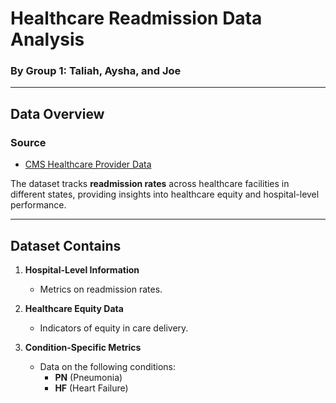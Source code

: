 # Healthcare Readmission Data Analysis  

### By Group 1: Taliah, Aysha, and Joe  

---

## **Data Overview**  

### **Source**  
- [CMS Healthcare Provider Data](https://data.cms.gov/provider-data/dataset/9n3s-kdb3#data-table)  

The dataset tracks **readmission rates** across healthcare facilities in different states, providing insights into healthcare equity and hospital-level performance.  

---

## **Dataset Contains**  
1. **Hospital-Level Information**  
   - Metrics on readmission rates.  

2. **Healthcare Equity Data**  
   - Indicators of equity in care delivery.  

3. **Condition-Specific Metrics**  
   - Data on the following conditions:  
     - **PN** (Pneumonia)  
     - **HF** (Heart Failure)  
